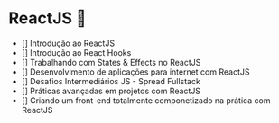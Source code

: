 # ReactJS :robot:
- [] Introdução ao ReactJS
- [] Introdução ao React Hooks
- [] Trabalhando com States & Effects no ReactJS
- [] Desenvolvimento de aplicações para internet com ReactJS
- [] Desafios Intermediários JS - Spread Fullstack
- [] Práticas avançadas em projetos com ReactJS
- [] Criando um front-end totalmente componetizado na prática com ReactJS



